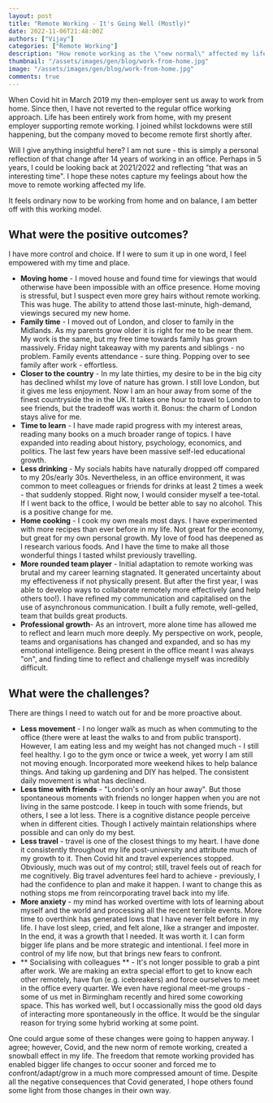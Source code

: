 ```yaml
---
layout: post
title: "Remote Working - It's Going Well (Mostly)"
date: 2022-11-06T21:48:00Z
authors: ["Vijay"]
categories: ["Remote Working"]
description: "How remote working as the \"new normal\" affected my life"
thumbnail: "/assets/images/gen/blog/work-from-home.jpg"
image: "/assets/images/gen/blog/work-from-home.jpg"
comments: true
---
```


When Covid hit in March 2019 my then-employer sent us away to work from home. Since then, I have not reverted to the regular office working approach. Life has been entirely work from home, with my present employer supporting remote working. I joined whilst lockdowns were still happening, but the company moved to become remote first shortly after.

Will I give anything insightful here? I am not sure - this is simply a personal reflection of that change after 14 years of working in an office. Perhaps in 5 years, I could be looking back at 2021/2022 and reflecting "that was an interesting time". I hope these notes capture my feelings about how the move to remote working affected my life.

It feels ordinary now to be working from home and on balance, I am better off with this working model. 

## What were the positive outcomes?
I have more control and choice. If I were to sum it up in one word, I feel empowered with my time and place.
- **Moving home** - I moved house and found time for viewings that would otherwise have been impossible with an office presence. Home moving is stressful, but I suspect even more grey hairs without remote working. This was huge. The ability to attend those last-minute, high-demand, viewings secured my new home.
- **Family time** - I moved out of London, and closer to family in the Midlands. As my parents grow older it is right for me to be near them. My work is the same, but my free time towards family has grown massively. Friday night takeaway with my parents and siblings - no problem. Family events attendance - sure thing. Popping over to see family after work - effortless.
- **Closer to the country** - In my late thirties, my desire to be in the big city has declined whilst my love of nature has grown. I still love London, but it gives me less enjoyment. Now I am an hour away from some of the finest countryside the in the UK. It takes one hour to travel to London to see friends, but the tradeoff was worth it. Bonus: the charm of London stays alive for me.
- **Time to learn** - I have made rapid progress with my interest areas, reading many books on a much broader range of topics. I have expanded into reading about history, psychology, economics, and politics. The last few years have been massive self-led educational growth.
- **Less drinking** - My socials habits have naturally dropped off compared to my 20s/early 30s. Nevertheless, in an office environment, it was common to meet colleagues or friends for drinks at least 2 times a week - that suddenly stopped. Right now, I would consider myself a tee-total. If I went back to the office, I would be better able to say no alcohol. This is a positive change for me.
- **Home cooking** - I cook my own meals most days. I have experimented with more recipes than ever before in my life. Not great for the economy, but great for my own personal growth. My love of food has deepened as I research various foods. And I have the time to make all those wonderful things I tasted whilst previously travelling.
- **More rounded team player** - Initial adaptation to remote working was brutal and my career learning stagnated. It generated uncertainty about my effectiveness if not physically present. But after the first year, I was able to develop ways to collaborate remotely more effectively (and help others too!). I have refined my communication and capitalised on the use of asynchronous communication. I built a fully remote, well-gelled, team that builds great products.
- **Professional growth**- As an introvert, more alone time has allowed me to reflect and learn much more deeply. My perspective on work, people, teams and organisations has changed and expanded, and so has my emotional intelligence. Being present in the office meant I was always "on", and finding time to reflect and challenge myself was incredibly difficult.

## What were the challenges?
There are things I need to watch out for and be more proactive about.
- **Less movement** - I no longer walk as much as when commuting to the office (there were at least the walks to and from public transport). However, I am eating less and my weight has not changed much - I still feel healthy. I go to the gym once or twice a week, yet worry I am still not moving enough. Incorporated more weekend hikes to help balance things. And taking up gardening and DIY has helped. The consistent daily movement is what has declined.
- **Less time with friends** - "London's only an hour away". But those spontaneous moments with friends no longer happen when you are not living in the same postcode. I keep in touch with some friends, but others, I see a lot less. There is a cognitive distance people perceive when in different cities. Though I actively maintain relationships where possible and can only do my best.
- **Less travel** - travel is one of the closest things to my heart. I have done it consistently throughout my life post-university and attribute much of my growth to it. Then Covid hit and travel experiences stopped. Obviously, much was out of my control; still, travel feels out of reach for me cognitively. Big travel adventures feel hard to achieve - previously, I had the confidence to plan and make it happen. I want to change this as nothing stops me from reincorporating travel back into my life.
- **More anxiety** - my mind has worked overtime with lots of learning about myself and the world and processing all the recent terrible events. More time to overthink has generated lows that I have never felt before in my life. I have lost sleep, cried, and felt alone, like a stranger and imposter. In the end, it was a growth that I needed. It was worth it. I can form bigger life plans and be more strategic and intentional. I feel more in control of my life now, but that brings new fears to confront.
- ** Socialising with colleagues ** - It's not longer possible to grab a pint after work. We are making an extra special effort to get to know each other remotely, have fun (e.g. icebreakers) and force ourselves to meet in the office every quarter. We even have regional meet-me groups - some of us met in Birmingham recently and hired some coworking space. This has worked well, but I occassionally miss the good old days of  interacting more spontaneously in the office. It would be the singular reason for trying some hybrid working at some point.

One could argue some of these changes were going to happen anyway. I agree; however, Covid, and the new norm of remote working, created a snowball effect in my life. The freedom that remote working provided has enabled bigger life changes to occur sooner and forced me to confront/adapt/grow in a much more compressed amount of time. Despite all the negative consequences that Covid generated, I hope others found some light from those changes in their own way.
